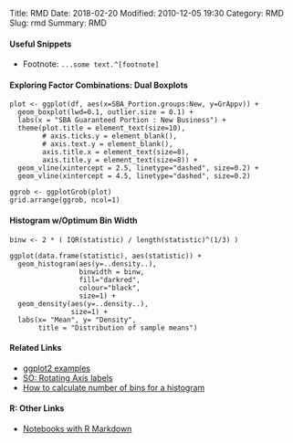Title: RMD
Date: 2018-02-20
Modified: 2010-12-05 19:30
Category: RMD
Slug: rmd
Summary: RMD

#### Useful Snippets

* Footnote: `...some text.^[footnote]`

#### Exploring Factor Combinations: Dual Boxplots

```
plot <- ggplot(df, aes(x=SBA_Portion.groups:New, y=GrAppv)) + 
  geom_boxplot(lwd=0.1, outlier.size = 0.1) + 
  labs(x = "SBA Guaranteed Portion : New Business") +
  theme(plot.title = element_text(size=10),
        # axis.ticks.y = element_blank(),
        # axis.text.y = element_blank(),
        axis.title.x = element_text(size=8),
        axis.title.y = element_text(size=8)) + 
  geom_vline(xintercept = 2.5, linetype="dashed", size=0.2) +
  geom_vline(xintercept = 4.5, linetype="dashed", size=0.2)

ggrob <- ggplotGrob(plot)
grid.arrange(ggrob, ncol=1)
```
#### Histogram w/Optimum Bin Width

```
binw <- 2 * ( IQR(statistic) / length(statistic)^(1/3) ) 

ggplot(data.frame(statistic), aes(statistic)) + 
  geom_histogram(aes(y=..density..),
                 binwidth = binw,
                 fill="darkred",
                 colour="black",
                 size=1) + 
  geom_density(aes(y=..density..),
               size=1) + 
  labs(x= "Mean", y= "Density", 
       title = "Distribution of sample means")
```

#### Related Links

* [ggplot2 examples](https://rpubs.com/raoulbia/slr)
* [SO: Rotating Axis labels](https://stackoverflow.com/questions/1828742/rotating-axis-labels-in-r)
* [How to calculate number of bins for a histogram](https://www.xspdf.com/resolution/52805925.html)

#### R: Other Links

* [Notebooks with R Markdown](https://channel9.msdn.com/Events/useR-international-R-User-conference/useR2016/Notebooks-with-R-Markdown)
